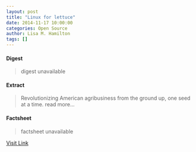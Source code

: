 ```yaml
---
layout: post
title: "Linux for lettuce"
date: 2014-11-17 10:00:00
categories: Open Source
author: Lisa M. Hamilton
tags: []
---
```



#### Digest
>digest unavailable

#### Extract
>Revolutionizing American agribusiness from the ground up, one seed at a time. read more...

#### Factsheet
>factsheet unavailable

[Visit Link](http://opensource.com/life/14/11/linux-lettuce-open-food-seeds)


